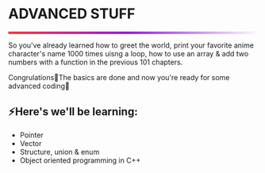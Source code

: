 # ADVANCED STUFF
<hr style="height: 5px; border: none; background: rgb(255,55,55);background: linear-gradient(90deg, rgba(255,55,55,1) 0%, rgba(152,27,228,1) 48%, rgba(251,251,251,1) 100%);">

So you've already learned how to greet the world, print your favorite anime character's name 1000 times uisng a loop, how to use an array & add two numbers with a function in the previous 101 chapters. 

Congrulations🎉The basics are done and now you're ready for some advanced coding🚀


## ⚡Here's we'll be learning:

- Pointer
- Vector
- Structure, union & enum
- Object oriented programming in C++